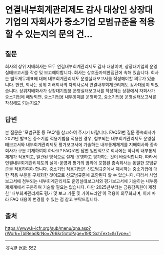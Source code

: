 # 연결내부회계관리제도 감사 대상인 상장대기업의 자회사가 중소기업 모범규준을 적용할 수 있는지의 문의 건...

## 질문
회사의 상위 지배회사는 모두 연결내부회계관리제도 감사 대상이며, 상장대기업의 운영실태보고서를 작성 및 보고해야합니다. 회사는 상호출자제한집단에 속해 있습니다.
회사는 별도재무제표에 대해 내부회계관리제도 운영실태보고서를 작성해야할 의무가 있습니다.
한편, 회사는 상위 지배회사의 자회사로서 연결내부회계관리제도 감사대상이 되었습니다.
상위지배화사가 상장대기업용 운영실태보고서를 작성하는 상황에서
자회사가 중소기업에 해당되면, 중소기업용 내부통제를 운영하고, 중소기업용 운영실태보고서를 작성해도 되는지요?

## 답변
본 질문은 '모범규준 등 FAQ'를 참고하여 주시기 바랍니다.
FAQ51번 질문
종속회사가 2021년 발표된 중소기업 적용기법을 적용한 경우, 첨부되는 내부회계관리제도 운영실태보고서와 내부회계관리제도 평가보고서에 기술하는 내부통제체계를 지배회사와 종속회사가 구분 기재하여야 하나요?
FAQ51번 답변
일반적으로 회사에는 하나의 내부통제체계가 적용되고, 일관된 방식으로 설계･운영하고 평가하는 것이 바람직합니다. 따라서 연결내부회계관리제도의 설계･운영과 평가의 범위에 포함된 종속회사는 동일한 모범규준을 적용하여야 합니다.
중소기업 적용기법은 신모범규준에서 제시하는 중소기업에 대한 적용 부분을 구체화한 것이므로 신모범규준에 포함된다 할 수 있습니다.
따라서 사업보고서에 첨부되는 내부회계관리제도 운영실태보고서와 평가보고서에 기술하는 내부통제체계에서 구분하여 기술할 필요는 없습니다.
다만 2025년부터는 금융감독원이 제정한 '내부회계관리제도 평가 및 보고 기준 및 가이드라인'이 적용이 의무화되며, 이에 따라 FAQ 내용이 변경될 수 있는 점 참고 부탁드립니다.

## 출처
https://www.k-icfr.org/sub/menu/qna.asp?rWork=TblRead&rNo=766&rGotoPage=19&rSchText=&rType=1

---
*게시글 번호: 552*
